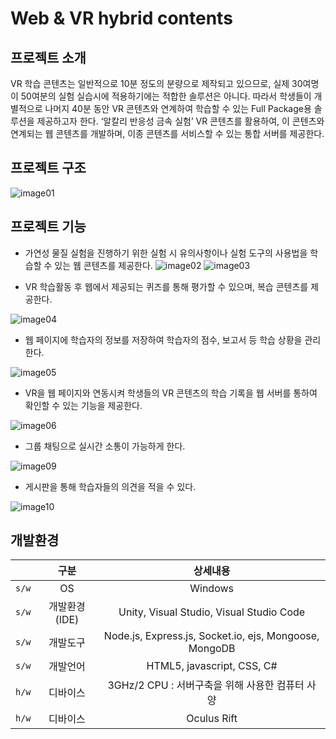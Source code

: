 # Web & VR hybrid contents



## 프로젝트 소개
VR 학습 콘텐츠는 일반적으로 10분 정도의 분량으로 제작되고 있으므로, 실제 30여명이 50여분의 실험 실습시에 적용하기에는 적합한 솔루션은 아니다.
따라서 학생들이 개별적으로 나머지 40분 동안 VR 콘텐츠와 연계하여 학습할 수 있는 Full Package용 솔루션을 제공하고자 한다.
‘알칼리 반응성 금속 실험’ VR 콘텐츠를 활용하여, 이 콘텐츠와 연계되는 웹 콘텐츠를 개발하며, 이종 콘텐츠를 서비스할 수 있는 통합 서버를 제공한다. 




## 프로젝트 구조

![image01](https://user-images.githubusercontent.com/58362196/132939887-198436f1-b02f-424e-be98-e260542e3bd6.png)


## 프로젝트 기능


* 가연성 물질 실험을 진행하기 위한 실험 시 유의사항이나 실험 도구의 사용법을 학습할 수 있는 웹 콘텐츠를 제공한다.
![image02](https://user-images.githubusercontent.com/58362196/132940211-8286873d-ee6b-4d06-8b2f-3cd299e08dda.png)
![image03](https://user-images.githubusercontent.com/58362196/132940218-13c1923f-38cd-4d43-a2e6-8aa3490337d6.png)


* VR 학습활동 후 웹에서 제공되는 퀴즈를 통해 평가할 수 있으며, 복습 콘텐츠를 제공한다.

 ![image04](https://user-images.githubusercontent.com/58362196/132940306-b165e735-7977-44f0-9069-89335f26c38e.png)

* 웹 페이지에 학습자의 정보를 저장하여 학습자의 점수, 보고서 등 학습 상황을 관리한다.

![image05](https://user-images.githubusercontent.com/58362196/132940316-b0adf708-343a-445a-b68c-4c2b562ee529.png)

* VR을 웹 페이지와 연동시켜 학생들의 VR 콘텐츠의 학습 기록을 웹 서버를 통하여 확인할 수 있는 기능을 제공한다.

![image06](https://user-images.githubusercontent.com/58362196/132940340-eeba1998-744a-4b99-bc24-5088e6bea1ac.png)

* 그룹 채팅으로 실시간 소통이 가능하게 한다.

 ![image09](https://user-images.githubusercontent.com/58362196/132940479-743ff54c-dab5-48c3-8898-36769b119afb.png)
 
* 게시판을 통해 학습자들의 의견을 적을 수 있다.

 ![image10](https://user-images.githubusercontent.com/58362196/132940490-5b1d5608-da09-437c-9640-2e4f8953c017.png)
 
 
 ## 개발환경
 
 | | 구분 | 상세내용 |
| :---: | :---: | :---: |
| `s/w` | OS | Windows |
| `s/w` | 개발환경(IDE) | Unity, Visual Studio, Visual Studio Code |
| `s/w` | 개발도구 | Node.js, Express.js, Socket.io, ejs, Mongoose, MongoDB |
| `s/w` | 개발언어 | HTML5, javascript, CSS, C# |
| `h/w` | 디바이스 | 3GHz/2 CPU : 서버구축을 위해 사용한 컴퓨터 사양 |
| `h/w` | 디바이스 | Oculus Rift |

